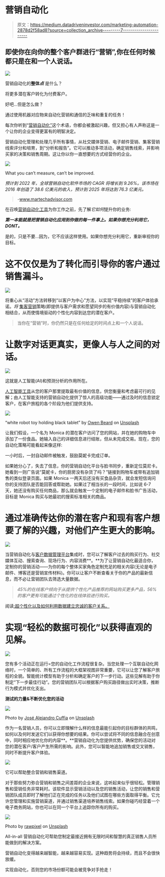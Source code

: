 # 营销自动化

> 原文：<https://medium.datadriveninvestor.com/marketing-automation-2878d2f58ad8?source=collection_archive---------7----------------------->

## 即使你在向你的整个客户群进行“营销”,你在任何时候都只是在和一个人说话。

![](img/5ef3155a474b35df49cf6e49153b030a.png)

营销自动化的**整体*点*** 是什么？

将更多潜在客户转化为付费客户。

好吧…但是怎么做？

通过使用机器对应物来自动化营销和通信的乏味和重复的任务！

每次你听到“[营销自动化”](https://www.hubspot.com/marketing-automation-information)这个术语，你都会被激起兴趣，但又担心有人声称这是一个让你的企业变得更富有的明智决定。

营销自动化管理和处理几乎所有事情，从社交媒体营销、电子邮件营销、集客营销线索评分和培育，到“分析和报告”。它可以推动多项活动，确定销售线索，并影响买家的决策和销售周期。这让你以你一直想要的方式经营你的企业。

![](img/d3001c0a95f70d56ab08458b0620dccd.png)

What you can’t measure, can’t be improved.

*预计到 2022 年，全球营销自动化软件市场的 CAGR 将增长到 9.26%。该市场在 2016 年创造了 38.6 亿美元的收入，预计到 2025 年将达到 76.3 亿美元。*

> -www.martechadvisor.com

在召唤[营销自动化工具](https://neilpatel.com/blog/marketing-automation-tools/)为你工作之前，先了解*它如何*提升你的业务:

***第一本能就是把营销自动化应用到你做的每一件事上。如果你想充分利用它，DONT。***

是的，只是不要…因为，它不应该这样使用。如果你想充分利用它，重新审视你的目标。

# 这不仅仅是为了转化而引导你的客户通过销售漏斗。

![](img/4ac1cb3b5451429e81b10a359a74e42f.png)

将重心从“活动”方法转移到“以客户为中心”方法，以实现“平稳持续”的客户体验承诺。*将* [集客营销](https://www.hubspot.com/inbound-marketing)策略(即提供与客户需求和愿望同步的有价值内容)与营销自动化相结合，从而使情境驱动的个性化内容到达您的潜在客户。

> 当你在“营销”时，你仍然只是在任何给定的时间点上和一个人说话。

# 让数字对话更真实，更像人与人之间的对话。

![](img/580f3fb99621d3b4d397367a73589313.png)

这就是人工智能(AI)和预测分析的作用所在。

[人工智能工具](https://www.toprankblog.com/2018/03/artificial-intelligence-marketing-tools/)从您的客户那里提取最有价值的信息，供您衡量和考虑最可行的见解；由人工智能支持的营销自动化提供了惊人的高级功能——通过及时的信息锁定客户，在客户旅程的各个阶段为他们提供支持。

![](img/0411083cc20fedaf991832fc3f98b180.png)

“white robot toy holding black tablet” by [Owen Beard](https://unsplash.com/@owenbeard?utm_source=medium&utm_medium=referral) on [Unsplash](https://unsplash.com?utm_source=medium&utm_medium=referral)

让我们假设，一个名为 Monica 的潜在客户访问了您的网站，并在她的购物车中添加了一份食品。她输入自己的详细信息进行结账，但从未完成交易。现在，您的自动化策略可能看起来像这样:

一小时后，一封自动邮件被触发，鼓励莫妮卡完成订单。

如果她分心了，失去了信息，你的营销自动化平台与脸书同步，重新定位莫尼卡。她看到一则广告说“莫妮卡，你的厨房没有杂货了吗？”链接到购物车或带有追加销售的类似登录页面。如果 Monica 一两天后还没有买食品杂货，就会发短信询问你的支持团队是否能回答或帮助她。如果过了相当长的一段时间，比如说 6-7 天，她还没有购买任何商品，那么就会触发一个定制的电子邮件和脸书广告活动，目标是 Monica 购买与她最初的搜索标准相关的商品。

# **通过准确传达你的潜在客户和现有客户想要了解的兴趣，对他们产生更大的影响。**

![](img/76b120634bc162cdfc83e72962931dd6.png)

当营销自动化与[客户数据管理平台](https://digiday.com/marketing/what-is-a-customer-data-platform/)集成时，您可以了解客户过去的购买行为、社交媒体互动、搜索查询、现场行为、内容消费**。**为了让营销自动化最适合你，定制你的营销活动——为你的每个整体买家角色定制充足的相关内容(无论是电子邮件、博客还是营销宣传材料)。你可以让客户不断查看关于你的产品的最新信息，而不必让营销团队去筛选大量数据。

> *45%的在线客户倾向于从提供个性化产品推荐的网站购买更多产品，56%的客户更有可能通过个性化的在线体验进行购买。*

阅读[:超个性化以及如何利用数据建立忠诚的客户关系。](https://martechtoday.com/hyper-personalization-leveraging-data-build-loyal-customer-relationships-140530)

# **实现“轻松的数据可视化”以获得直观的见解。**

![](img/b0681c65342271e93e4a988adfafd87e.png)

您有多个活动正在运行=您的自动化工作流程很复杂。当您处理一个互联自动化网络时，一个简单的、所有工作流程的大框架视图非常重要，它可以让您了解客户旅程的全貌。智能统计模型有助于分析和确定客户的下一步行动。这些见解有助于你制定“下一步最佳行动”。您的营销团队可以根据客户购买路径做出实时决策，推断行为模式并优化支出。

**测试的力量&不断优化您的活动**

![](img/07d420f5c91aae6398c5d7d722e7640b.png)

Photo by [José Alejandro Cuffia](https://unsplash.com/@alecuffia?utm_source=medium&utm_medium=referral) on [Unsplash](https://unsplash.com?utm_source=medium&utm_medium=referral)

作为一名营销人员，你可以立即理解什么样的信息最能引起你的目标群体的共鸣，如何以及何时发送它们以获得你想要的结果。你可以尝试将不同的信息融合在创意中，同时相应地优化你的内容**。**营销自动化为您提供优势，确保您的活动对您的潜在客户/客户产生所需的影响。此外，您可以智能地追加销售或交叉销售，同时不断提升客户体验。

![](img/9513abfdc7ea123bb14143a85be0f447.png)

它可以帮助整合营销和销售渠道。

对于那些努力弥合营销和销售之间差距的企业来说，这听起来似乎很轻松。管理销售和营销任务非常耗时。该软件显示营销活动以及您的销售活动，让您的销售和营销团队成员即时了解他们正在完成的任务以及他们试图在哪些方面取得平衡。它允许您管理和实施营销渠道，并通过销售渠道培养销售线索。如果你碰巧经营着一个电子商务网站，你也可以在同一个平台上追踪你所有的购买。

![](img/c4083846cbdde01c039450371425a413.png)

Photo by [rawpixel](https://unsplash.com/@rawpixel?utm_source=medium&utm_medium=referral) on [Unsplash](https://unsplash.com?utm_source=medium&utm_medium=referral)

All-in-all 营销自动化可帮助您制定最接近拥有无限时间和智慧的真正销售人员所能做到的解决方案。

营销自动化变得越来越智能，越来越容易实现。这种趋势将会持续，而且不会很快放缓。

实现自动化，否则您的市场份额可能会被竞争对手抢走！